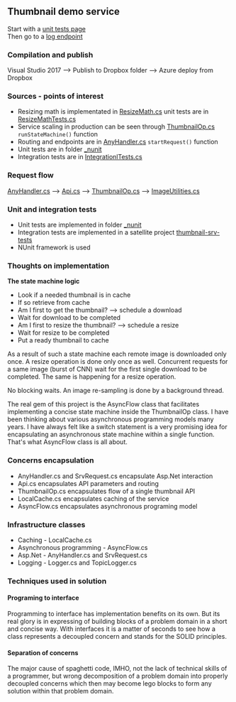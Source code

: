 ## Thumbnail demo service

Start with a [unit tests page](https://thumbnail-srv.azurewebsites.net/unit/test.html)  
Then go to a [log endpoint](https://thumbnail-srv.azurewebsites.net/log)  


### Compilation and publish

Visual Studio 2017 --> Publish to Dropbox folder --> Azure deploy from Dropbox


### Sources - points of interest

- Resizing math is implementated in [ResizeMath.cs](./ResizeMath.cs) unit tests are in [ResizeMathTests.cs](./_nunit/ResizeMathTests.cs)
- Service scaling in production can be seen through [ThumbnailOp.cs](./ThumbnailOp.cs) `runStateMachine()` function
- Routing and endpoints are in [AnyHandler.cs](./AnyHandler.cs) `startRequest()` function
- Unit tests are in folder [_nunit](./_nunit)
- Integration tests are in [IntegrationlTests.cs](./../thumbnail-srv-tests/IntegrationlTests.cs)

### Request flow

[AnyHandler.cs](./AnyHandler.cs)  -->
[Api.cs](./Api.cs)  -->
[ThumbnailOp.cs](./ThumbnailOp.cs)  -->
[ImageUtilities.cs](./ImageUtilities.cs)

### Unit and integration tests

- Unit tests are implemented in folder [_nunit](./_nunit)
- Integration tests are implemented in a satellite project [thumbnail-srv-tests](./../thumbnail-srv-tests)
- NUnit framework is used

### Thoughts on implementation

**The state machine logic**

- Look if a needed thumbnail is in cache
- If so retrieve from cache
- Am I first to get the thumbnail? 
    --> schedule a download
- Wait for download to be completed
- Am I first to resize the thumbnail? 
    --> schedule a resize
- Wait for resize to be completed
- Put a ready thumbnail to cache

As a result of such a state machine each remote image is downloaded only once. A resize operation is done only once as well. Concurrent requests for a same image (burst of CNN) wait for the first single download to be completed. The same is happening for a resize operation.

No blocking waits. An image re-sampling is done by a background thread.

The real gem of this project is the AsyncFlow class that facilitates implementing a concise state machine inside the ThumbnailOp class. I have been thinking about various asynchronous programming models many years. I have always felt like a switch statement is a very promising idea for encapsulating an asynchronous state machine within a single function. That's what AsyncFlow class is all about.

### Concerns encapsulation

- AnyHandler.cs and SrvRequest.cs encapsulate Asp.Net interaction
- Api.cs encapsulates API parameters and routing 
- ThumbnailOp.cs encapsulates flow of a single thumbnail API
- LocalCache.cs encapsulates caching of the service
- AsyncFlow.cs encapsulates asynchronous programing model


### Infrastructure classes

- Caching - LocalCache.cs
- Asynchronous programming - AsyncFlow.cs
- Asp.Net - AnyHandler.cs and SrvRequest.cs
- Logging - Logger.cs and TopicLogger.cs


### Techniques used in solution

#### Programing to interface

Programming to interface has implementation benefits on its own. But its real glory is in expressing of building blocks of a problem domain in a short and concise way. With interfaces it is a matter of seconds to see how a class represents a decoupled concern and stands for the SOLID principles.

#### Separation of concerns

The major cause of spaghetti code, IMHO, not the lack of technical skills of a programmer, but wrong decomposition of a problem domain into properly decoupled concerns which then may become lego blocks to form any solution within that problem domain.






